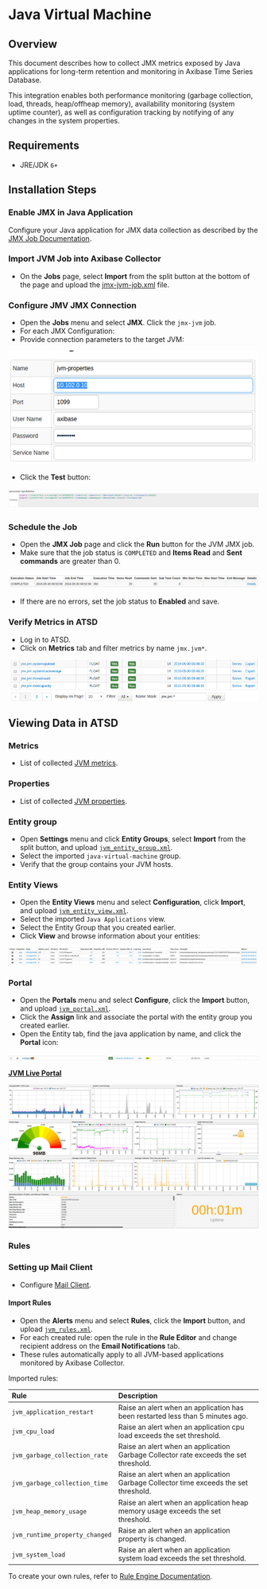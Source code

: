 # Java Virtual Machine

## Overview

This document describes how to collect JMX metrics exposed by Java applications for long-term retention and monitoring in Axibase Time Series Database.

This integration enables both performance monitoring (garbage collection, load, threads, heap/offheap memory), availability monitoring (system uptime counter), as well as configuration tracking by notifying of any changes in the system properties.

## Requirements

* JRE/JDK `6+`

## Installation Steps

### Enable JMX in Java Application

Configure your Java application for JMX data collection as described by the [JMX Job Documentation](../../jmx.md).

### Import JVM Job into Axibase Collector

* On the **Jobs** page, select **Import** from the split button at the bottom of the page and upload the [jmx-jvm-job.xml](configs/jvm_job.xml) file.

### Configure JMV JMX Connection

* Open the **Jobs** menu and select **JMX**. Click the `jmx-jvm` job.
* For each JMX Configuration:
* Provide connection parameters to the target JVM:

![](images/jvm_jmx_configuration.png)

* Click the **Test** button:

![](images/jvm_test_jmx_configuration.png)

### Schedule the Job

* Open the **JMX Job** page and click the **Run** button for the JVM JMX job.
* Make sure that the job status is `COMPLETED` and **Items Read** and **Sent commands** are greater than 0.

![](images/test_run.png)

* If there are no errors, set the job status to **Enabled** and save.

### Verify Metrics in ATSD

* Log in to ATSD.
* Click on **Metrics** tab and filter metrics by name `jmx.jvm*`.

![](images/jvm_metrics.png)

## Viewing Data in ATSD

### Metrics

* List of collected [JVM metrics](metric-list.md).

### Properties

* List of collected [JVM properties](properties-list.md).

### Entity group

* Open **Settings** menu and click **Entity Groups**, select **Import** from the split button, and upload  [`jvm_entity_group.xml`](configs/jvm_entity_group.xml).
* Select the imported `java-virtual-machine` group.
* Verify that the group contains your JVM hosts.

### Entity Views

* Open the **Entity Views** menu and select **Configuration**, click **Import**, and upload  [`jvm_entity_view.xml`](configs/jvm_entity_view.xml).
* Select the imported `Java Applications` view.
* Select the Entity Group that you created earlier.
* Click **View** and browse information about your entities:

![](images/jvm_entity_view.png)

### Portal

* Open the **Portals** menu and select **Configure**, click the **Import** button, and upload [`jvm_portal.xml`](configs/jvm_portal.xml).
* Click the **Assign** link and associate the portal with the entity group you created earlier.
* Open the Entity tab, find the java application by name, and click the **Portal** icon:

![](images/jvm_portal_icon.png)

[**JVM Live Portal**](http://apps.axibase.com/chartlab/e6911d9d)

![](images/jvm_portal.png)

### Rules

### Setting up Mail Client

* Configure [Mail Client](https://github.com/axibase/atsd/blob/master/administration/mail-client.md).

#### Import Rules

* Open the **Alerts** menu and select **Rules**, click the **Import** button, and upload [`jvm_rules.xml`](configs/jvm_rules.xml).
* For each created rule: open the rule in the **Rule Editor** and change recipient address on the **Email Notifications** tab.
* These rules automatically apply to all JVM-based applications monitored by Axibase Collector.

Imported rules:

| **Rule** |  **Description** |
| :--- | :--- |
| `jvm_application_restart` | Raise an alert when an application has been restarted less than 5 minutes ago.  |
| `jvm_cpu_load` | Raise an alert when an application cpu load exceeds the set threshold. |
| `jvm_garbage_collection_rate` |  Raise an alert when an application Garbage Collector rate exceeds the set threshold. |
| `jvm_garbage_collection_time` |   Raise an alert when an application Garbage Collector time exceeds the set threshold. |
| `jvm_heap_memory_usage` | Raise an alert when an application heap memory usage exceeds the set threshold. |
| `jvm_runtime_property_changed` | Raise an alert when an application property is changed. |
| `jvm_system_load` | Raise an alert when an application system load exceeds the set threshold. |

To create your own rules, refer to [Rule Engine Documentation](https://github.com/axibase/atsd/blob/master/rule-engine/README.md).
